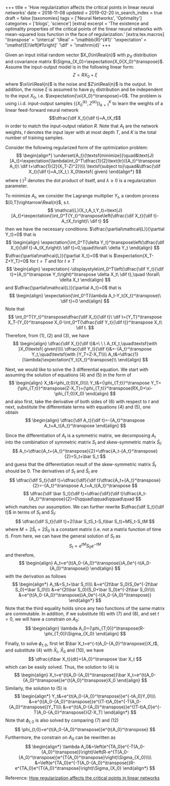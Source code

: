 +++
title = 'How regularization affects the critical points in linear neural networks'
date = 2018-11-08
updated = 2019-02-20
in_search_index = true
draft = false
[taxonomies]
tags = ['Neural Networks', 'Optimality']
categories = ['blogs', 'science']
[extra]
excerpt = 'The existence and optimality properties of the critical points of the linear neural networks with mean-squared loss function in the face of regularization.'
[extra.tex.macros]
'\transpose' = '\intercal'
'\Real' = '\mathbb{R}^{#1}'
'\expectation' = '\mathsf{E}\left[#1\right]'
'\dif' = '\mathrm{d}'
+++

Given an input initial random vector $X_0\in\Real{n}$ with $p_X$ distribution and covariance matrix $\Sigma_{X_0}=\expectation{X_0{X_0}^\transpose}$. Assume the input-output model is in the following linear form: $$Z=RX_0+\xi$$ where $\xi\in\Real{n}$ is the noise and $Z\in\Real{n}$ is the output. In addition, the noise $\xi$ is assumed to have $p_\xi$ distribution and be independent to the input $X_0$, i.e. $\expectation{\xi{X_0}^\transpose}=0$. The problem is using i.i.d. input-output samples $\{({X_0}^{(k)},Z^{(k)})\}_{k=1}^K$ to learn the weights of a linear feed-forward neural network $$\dfrac{\dif X_t}{\dif t}=A_tX_t$$ in order to match the input-output relation $R$. Note that $A_t$ are the network weights, $t$ denotes the input layer with at most depth $T$, and $K$ is the total number of training samples.

Consider the following regularized form of the optimization problem: 
$$
\begin{align*}
\underset{A_t}{\textsf{minimize}}\quad&\text{J}[A_t]=\expectation{\lambda\int_0^T\dfrac{1}{2}\text{tr}({A_t}^\transpose A_t)\ \dif t+\dfrac{1}{2}(X_T-Z)^2}\\\\
\textsf{subject to}\quad&\dfrac{\dif X_t}{\dif t}=A_tX_t,\ X_0\textsf{ given}
\end{align*}
$$
where $(\cdot)^2$ denotes the dot product of itself, and $\lambda\geq0$ is a regularization parameter.

To minimize $A_t$, we consider the Lagrange multiplier $Y_t$, a random process $[0,T]\rightarrow\Real{n}$, s.t. 
$$
\mathcal{L}(X_t,A_t,Y_t)=\text{J}[A_t]+\expectation{\int_0^T{Y_t}^\transpose\left(\dfrac{\dif X_t}{\dif t}-A_tX_t\right)\ \dif t}
$$
then we have the necessary conditions: $\dfrac{\partial\mathcal{L}}{\partial Y_t}=0$ that is
$$
\begin{align}
\expectation{\int_0^T{\delta Y_t}^\transpose\left(\dfrac{\dif X_t}{\dif t}-A_tX_t\right)\ \dif t}=0,\quad\forall\ \delta Y_t
\end{align}
$$
$\dfrac{\partial\mathcal{L}}{\partial X_t}=0$ that is $\expectation{X_T-Z+Y_T}=0$ for $t=T$ and for $t\neq T$
$$
\begin{align}
\expectation{-\displaystyle\int_0^T\left(\dfrac{\dif Y_t}{\dif t}+{A_t}^\transpose Y_t\right)^\transpose \delta X_t\ \dif t},\quad \forall\ \delta X_t
\end{align}
$$
and $\dfrac{\partial\mathcal{L}}{\partial A_t}=0$ that is
$$
\begin{align}
\expectation{\int_0^T(\lambda A_t-Y_t{X_t}^\transpose)\ \dif t}=0
\end{align}
$$
Note that 
$$
\int_0^T{Y_t}^\transpose\dfrac{\dif X_t}{\dif t}\ \dif t={Y_T}^\transpose X_T-{Y_0}^\transpose X_0-\int_0^T{\dfrac{\dif Y_t}{\dif t}}^\transpose X_t\ \dif t.
$$
Therefore, from (1), (2) and (3), we have 
$$
\begin{align}
\dfrac{\dif X_t}{\dif t}&=\ \ \ A_tX_t,\quad\textsf{with }X_0\textsf{ given}\\\\
\dfrac{\dif Y_t}{\dif t}&=-{A_t}^\transpose Y_t,\quad\textsf{with }Y_T=Z-X_T\\\\
A_t&=\dfrac{1}{\lambda}\expectation{Y_t{X_t}^\transpose}\\
\end{align}
$$

Next, we would like to solve the 3 differential equation. We start with assuming the solution of equations (4) and (5) in the form of 
$$
\begin{align}
X_t&=\phi_{t;0}X_0\\\\
Y_t&={\phi_{T;t}}^\transpose Y_T={\phi_{T;t}}^\transpose(Z-X_T)={\phi_{T;t}}^\transpose(RX_0+\xi-\phi_{T;0}X_0)
\end{align}
$$
and also first, take the derivative of both sides of (6) with respect to $t$ and next, substitute the differentiate terms with equations (4) and (5), one obtain 
$$
\begin{align}
\dfrac{\dif A_t}{\dif t}=-{A_t}^\transpose A_t+A_t{A_t}^\transpose
\end{align}
$$

Since the differentiation of $A_t$ is a symmetric matrix, we decomposing $A_t$ into the combination of symmetric matrix $S_t$ and skew-symmetric matrix $\bar S_t$: 
$$
A_t=\dfrac{A_t+{A_t}^\transpose}{2}+\dfrac{A_t-{A_t}^\transpose}{2}=S_t+\bar S_t
$$
and guess that the differentiation result of the skew-symmetric matrix $\bar S_t$ should be 0. The derivatives of $S_t$ and $\bar S_t$ are 
$$
\dfrac{\dif S_t}{\dif t}=\dfrac{\dif}{\dif t}\dfrac{A_t+{A_t}^\transpose}{2}=-{A_t}^\transpose A_t+A_t{A_t}^\transpose
$$
$$
\dfrac{\dif \bar S_t}{\dif t}=\dfrac{\dif}{\dif t}\dfrac{A_t-{A_t}^\transpose}{2}=0\qquad\qquad\qquad\quad
$$
which matches our assumption. We can further rewrite $\dfrac{\dif S_t}{\dif t}$ in terms of $S_t$ and $\bar S_t$: 
$$
\dfrac{\dif S_t}{\dif t}=2(\bar S_tS_t-S_t\bar S_t)=MS_t-S_tM
$$
where $M=2\bar S_t=2\bar S_0$ is a constant matrix (i.e. not a matrix function of time $t$). From here, we can have the general solution of $S_t$ as 
$$
S_t=e^{tM}S_0e^{-tM}
$$
and therefore, 
$$
\begin{align}
A_t=e^{t(A_0-{A_0}^\transpose)}A_0e^{-t(A_0-{A_0}^\transpose)}
\end{align}
$$
with the derivation as follows
$$
\begin{align*}
A_t&=S_t+\bar S_t\\\\
&=e^{2t\bar S_0}S_0e^{-2t\bar S_0}+\bar S_0\\\\
&=e^{2t\bar S_0}(S_0+\bar S_0)e^{-2t\bar S_0}\\\\
&=e^{t(A_0-{A_0}^\transpose)}A_0e^{-t(A_0-{A_0}^\transpose)}
\end{align*}
$$
Note that the third equality holds since any two functions of the same matrix are commutable. In addition, if we substitute (6) with (7) and (8), and set $t=0$, we will have a constrain on $A_0$: 
$$
\begin{align}
\lambda A_0={\phi_{T;0}}^\transpose(R-\phi_{T;0})\Sigma_{X_0}
\end{align}
$$

Finally, to solve $\phi_{t;0}$, first let $\bar X_t=e^{-t(A_0-{A_0}^\transpose)}X_t$, and substitute (4) with $\bar X_t$, $\bar X_0$ and (10), we have 
$$
\dfrac{d\bar X_t}{dt}={A_0}^\transpose \bar X_t
$$
which can be easily solved. Thus, the solution to (4) is 
$$
\begin{align}
X_t=e^{t(A_0-{A_0}^\transpose)}\bar X_t=e^{t(A_0-{A_0}^\transpose)}e^{t{A_0}^\transpose}X_0
\end{align}
$$
Similarly, the solution to (5) is 
$$
\begin{align*}
Y_t&=e^{t(A_0-{A_0}^\transpose)}e^{-tA_0}Y_0\\\\
&=e^{t(A_0-{A_0}^\transpose)}e^{(T-t)A_0}e^{-T(A_0-{A_0}^\transpose)}Y_T\\\\
&=e^{t(A_0-{A_0}^\transpose)}e^{(T-t)A_0}e^{-T(A_0-{A_0}^\transpose)}(Z-X_T)
\end{align*}
$$
Note that $\phi_{t;0}$ is also solved by comparing (7) and (12) 
$$
\phi_{t;0}=e^{t(A_0-{A_0}^\transpose)}e^{t{A_0}^\transpose}
$$
Furthermore, the constrain on $A_0$ can be rewritten as 
$$
\begin{align*}
\lambda A_0&=\left(e^{TA_0}e^{-T(A_0-{A_0}^\transpose)}\right)\left(R-e^{T(A_0-{A_0}^\transpose)}e^{T{A_0}^\transpose}\right)\Sigma_{X_0}\\\\
&=\left(e^{TA_0}e^{-T(A_0-{A_0}^\transpose)}R-e^{TA_0}e^{T{A_0}^\transpose}\right)\Sigma_{X_0}
\end{align*}
$$

Reference: [How regularization affects the critical points in linear networks](https://papers.nips.cc/paper/6844-how-regularization-affects-the-critical-points-in-linear-networks)



